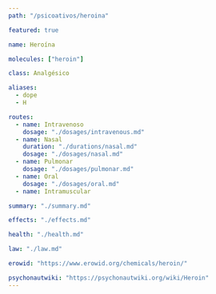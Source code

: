 ```yaml
---
path: "/psicoativos/heroina"

featured: true

name: Heroína

molecules: ["heroin"]

class: Analgésico

aliases: 
  - dope
  - H

routes:
  - name: Intravenoso
    dosage: "./dosages/intravenous.md" 
  - name: Nasal
    duration: "./durations/nasal.md"
    dosage: "./dosages/nasal.md" 
  - name: Pulmonar
    dosage: "./dosages/pulmonar.md" 
  - name: Oral
    dosage: "./dosages/oral.md" 
  - name: Intramuscular

summary: "./summary.md"

effects: "./effects.md"

health: "./health.md"

law: "./law.md"

erowid: "https://www.erowid.org/chemicals/heroin/"

psychonautwiki: "https://psychonautwiki.org/wiki/Heroin"
---
```

